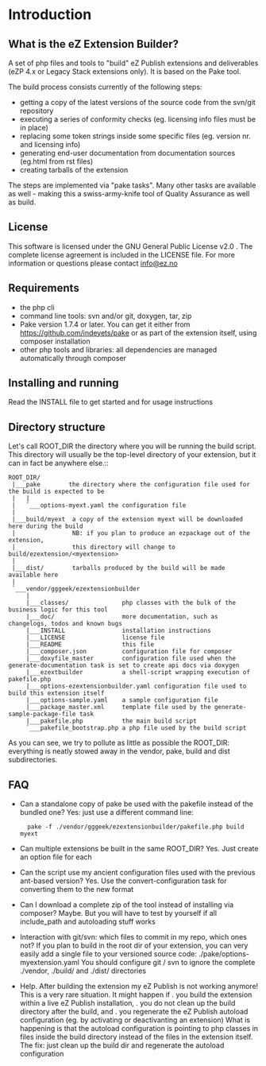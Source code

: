 Introduction
============

What is the eZ Extension Builder?
---------------------------------

A set of php files and tools to "build" eZ Publish extensions and deliverables (eZP 4.x or Legacy Stack extensions only).
It is based on the Pake tool.

The build process consists currently of the following steps:
- getting a copy of the latest versions of the source code from the svn/git repository
- executing a series of conformity checks (eg. licensing info files must be in place)
- replacing some token strings inside some specific files (eg. version nr. and licensing info)
- generating end-user documentation from documentation sources (eg.html from rst files)
- creating tarballs of the extension

The steps are implemented via "pake tasks".
Many other tasks are available as well - making this a swiss-army-knife tool of Quality Assurance as well as build.

License
-------

This software is licensed under the GNU General Public License v2.0 . The
complete license agreement is included in the LICENSE file. For more information
or questions please contact info@ez.no

Requirements
------------

- the php cli
- command line tools: svn and/or git, doxygen, tar, zip
- Pake version 1.7.4 or later.
  You can get it either from https://github.com/indeyets/pake
  or as part of the extension itself, using composer installation
- other php tools and libraries: all dependencies are managed automatically through composer

Installing and running
----------------------

Read the INSTALL file to get started and for usage instructions

Directory structure
-------------------

Let's call ROOT_DIR the directory where you will be running the build script.
This directory will usually be the top-level directory of your extension, but
it can in fact be anywhere else.::

    ROOT_DIR/
     |___pake        the directory where the configuration file used for the build is expected to be
     |   |
     |   `___options-myext.yaml the configuration file
     |
     |___build/myext  a copy of the extension myext will be downloaded here during the build
     |                NB: if you plan to produce an ezpackage out of the extension,
     |                this directory will change to build/ezextension/<myextension>
     |
     |___dist/        tarballs produced by the build will be made available here
     |
     `___vendor/gggeek/ezextensionbuilder
         |
         |___classes/               php classes with the bulk of the business logic for this tool
         |___doc/                   more documentation, such as changelogs, todos and known bugs
         |___INSTALL                installation instructions
         |___LICENSE                license file
         |___README                 this file
         |___composer.json          configuration file for composer
         |___doxyfile_master        configuration file used when the generate-documentation task is set to create api docs via doxygen
         |___ezextbuilder           a shell-script wrapping execution of pakefile.php
         |___options-ezextensionbuilder.yaml configuration file used to build this extension itself
         |___options-sample.yaml    a sample configuration file
         |___package_master.xml     template file used by the generate-sample-package-file task
         |___pakefile.php           the main build script
         `___pakefile_bootstrap.php a php file used by the build script

As you can see, we try to pollute as little as possible the ROOT_DIR: everything
is neatly stowed away in the vendor, pake, build and dist subdirectories.


FAQ
---

- Can a standalone copy of pake be used with the pakefile instead of the bundled one?
    Yes: just use a different command line:

        pake -f ./vendor/gggeek/ezextensionbuilder/pakefile.php build myext

- Can multiple extensions be built in the same ROOT_DIR?
    Yes. Just create an option file for each

- Can the script use my ancient configuration files used with the previous ant-based version?
    Yes. Use the convert-configuration task for converting them to the new format

- Can I download a complete zip of the tool instead of installing via composer?
    Maybe. But you will have to test by yourself if all include_path and autoloading stuff works

- Interaction with git/svn: which files to commit in my repo, which ones not?
    If you plan to build in the root dir of your extension, you can very easily
    add a single file to your versioned source code:
    ./pake/options-myextension.yaml
    You should configure git / svn to ignore the complete ./vendor, ./build/ and ./dist/ directories

- Help. After building the extension my eZ Publish is not working anymore!
    This is a very rare situation. It might happen if
    . you build the extension within a live eZ Publish installation,
    . you do not clean up the build directory after the build, and
    . you regenerate the eZ Publish autoload configuration (eg. by activating or deactivanting an extension)
    What is happening is that the autoload configuration is pointing to php
    classes in files inside the build directory instead of the files in the
    extension itself.
    The fix: just clean up the build dir and regenerate the autoload configuration
